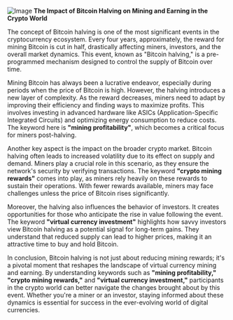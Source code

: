 
![Image](https://github.com/user-attachments/assets/31692037-0104-4703-abd1-696b6a7dd41b)
**The Impact of Bitcoin Halving on Mining and Earning in the Crypto World**

The concept of Bitcoin halving is one of the most significant events in the cryptocurrency ecosystem. Every four years, approximately, the reward for mining Bitcoin is cut in half, drastically affecting miners, investors, and the overall market dynamics. This event, known as "Bitcoin halving," is a pre-programmed mechanism designed to control the supply of Bitcoin over time.

Mining Bitcoin has always been a lucrative endeavor, especially during periods when the price of Bitcoin is high. However, the halving introduces a new layer of complexity. As the reward decreases, miners need to adapt by improving their efficiency and finding ways to maximize profits. This involves investing in advanced hardware like ASICs (Application-Specific Integrated Circuits) and optimizing energy consumption to reduce costs. The keyword here is **"mining profitability"**, which becomes a critical focus for miners post-halving.

Another key aspect is the impact on the broader crypto market. Bitcoin halving often leads to increased volatility due to its effect on supply and demand. Miners play a crucial role in this scenario, as they ensure the network's security by verifying transactions. The keyword **"crypto mining rewards"** comes into play, as miners rely heavily on these rewards to sustain their operations. With fewer rewards available, miners may face challenges unless the price of Bitcoin rises significantly.

Moreover, the halving also influences the behavior of investors. It creates opportunities for those who anticipate the rise in value following the event. The keyword **"virtual currency investment"** highlights how savvy investors view Bitcoin halving as a potential signal for long-term gains. They understand that reduced supply can lead to higher prices, making it an attractive time to buy and hold Bitcoin.

In conclusion, Bitcoin halving is not just about reducing mining rewards; it's a pivotal moment that reshapes the landscape of virtual currency mining and earning. By understanding keywords such as **"mining profitability," "crypto mining rewards,"** and **"virtual currency investment,"** participants in the crypto world can better navigate the changes brought about by this event. Whether you're a miner or an investor, staying informed about these dynamics is essential for success in the ever-evolving world of digital currencies.